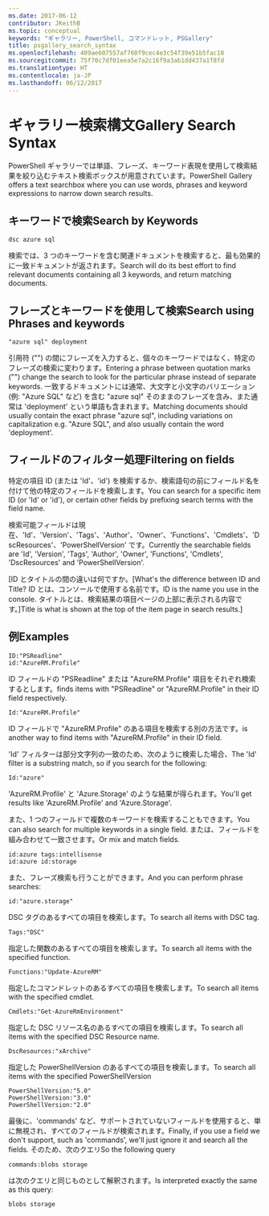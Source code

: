 ```yaml
---
ms.date: 2017-06-12
contributor: JKeithB
ms.topic: conceptual
keywords: "ギャラリー, PowerShell, コマンドレット, PSGallery"
title: psgallery_search_syntax
ms.openlocfilehash: 409ae607557af760f9cec4e3c54f39e51b5fac18
ms.sourcegitcommit: 75f70c7df01eea5e7a2c16f9a3ab1dd437a1f8fd
ms.translationtype: HT
ms.contentlocale: ja-JP
ms.lasthandoff: 06/12/2017
---
```

# <a name="gallery-search-syntax"></a><span data-ttu-id="bd32a-103">ギャラリー検索構文</span><span class="sxs-lookup"><span data-stu-id="bd32a-103">Gallery Search Syntax</span></span>

<span data-ttu-id="bd32a-104">PowerShell ギャラリーでは単語、フレーズ、キーワード表現を使用して検索結果を絞り込むテキスト検索ボックスが用意されています。</span><span class="sxs-lookup"><span data-stu-id="bd32a-104">PowerShell Gallery offers a text searchbox where you can use words, phrases and keyword expressions to narrow down search results.</span></span>

## <a name="search-by-keywords"></a><span data-ttu-id="bd32a-105">キーワードで検索</span><span class="sxs-lookup"><span data-stu-id="bd32a-105">Search by Keywords</span></span>

    dsc azure sql

<span data-ttu-id="bd32a-106">検索では、3 つのキーワードを含む関連ドキュメントを検索すると、最も効果的に一致ドキュメントが返されます。</span><span class="sxs-lookup"><span data-stu-id="bd32a-106">Search will do its best effort to find relevant documents containing all 3 keywords, and return matching documents.</span></span>

## <a name="search-using-phrases-and-keywords"></a><span data-ttu-id="bd32a-107">フレーズとキーワードを使用して検索</span><span class="sxs-lookup"><span data-stu-id="bd32a-107">Search using Phrases and keywords</span></span>

    "azure sql" deployment

<span data-ttu-id="bd32a-108">引用符 ("") の間にフレーズを入力すると、個々のキーワードではなく、特定のフレーズの検索に変わります。</span><span class="sxs-lookup"><span data-stu-id="bd32a-108">Entering a phrase between quotation marks ("") change the search to look for the particular phrase instead of separate keywords.</span></span>
<span data-ttu-id="bd32a-109">一致するドキュメントには通常、大文字と小文字のバリエーション (例: "Azure SQL" など) を含む "azure sql" そのままのフレーズを含み、また通常は 'deployment' という単語も含まれます。</span><span class="sxs-lookup"><span data-stu-id="bd32a-109">Matching documents should usually contain the exact phrase "azure sql", including variations on capitalization e.g. "Azure SQL", and also usually contain the word 'deployment'.</span></span>

## <a name="filtering-on-fields"></a><span data-ttu-id="bd32a-110">フィールドのフィルター処理</span><span class="sxs-lookup"><span data-stu-id="bd32a-110">Filtering on fields</span></span>

<span data-ttu-id="bd32a-111">特定の項目 ID (または 'Id'、'id') を検索するか、検索語句の前にフィールド名を付けて他の特定のフィールドを検索します。</span><span class="sxs-lookup"><span data-stu-id="bd32a-111">You can search for a specific item ID (or 'Id' or 'id'), or certain other fields by prefixing search terms with the field name.</span></span>

<span data-ttu-id="bd32a-112">検索可能フィールドは現在、'Id'、'Version'、'Tags'、'Author'、'Owner'、'Functions'、'Cmdlets'、'DscResources'、'PowerShellVersion' です。</span><span class="sxs-lookup"><span data-stu-id="bd32a-112">Currently the searchable fields are 'Id', 'Version', 'Tags', 'Author', 'Owner', 'Functions', 'Cmdlets', 'DscResources' and 'PowerShellVersion'.</span></span>

<span data-ttu-id="bd32a-113">[ID とタイトルの間の違いは何ですか。</span><span class="sxs-lookup"><span data-stu-id="bd32a-113">[What's the difference between ID and Title?</span></span> <span data-ttu-id="bd32a-114">ID とは、コンソールで使用する名前です。</span><span class="sxs-lookup"><span data-stu-id="bd32a-114">ID is the name you use in the console.</span></span> <span data-ttu-id="bd32a-115">タイトルとは、検索結果の項目ページの上部に表示される内容です。]</span><span class="sxs-lookup"><span data-stu-id="bd32a-115">Title is what is shown at the top of the item page in search results.]</span></span>

## <a name="examples"></a><span data-ttu-id="bd32a-116">例</span><span class="sxs-lookup"><span data-stu-id="bd32a-116">Examples</span></span>

    ID:"PSReadline"
    id:"AzureRM.Profile"

<span data-ttu-id="bd32a-117">ID フィールドの "PSReadline" または "AzureRM.Profile" 項目をそれぞれ検索するとします。</span><span class="sxs-lookup"><span data-stu-id="bd32a-117">finds items with "PSReadline" or "AzureRM.Profile" in their ID field respectively.</span></span>

    Id:"AzureRM.Profile"

<span data-ttu-id="bd32a-118">ID フィールドで "AzureRM.Profile" のある項目を検索する別の方法です。</span><span class="sxs-lookup"><span data-stu-id="bd32a-118">is another way to find items with "AzureRM.Profile" in their ID field.</span></span>

<span data-ttu-id="bd32a-119">'Id' フィルターは部分文字列の一致のため、次のように検索した場合、</span><span class="sxs-lookup"><span data-stu-id="bd32a-119">The 'Id' filter is a substring match, so if you search for the following:</span></span>

    Id:"azure"
    
<span data-ttu-id="bd32a-120">'AzureRM.Profile' と 'Azure.Storage' のような結果が得られます。</span><span class="sxs-lookup"><span data-stu-id="bd32a-120">You'll get results like 'AzureRM.Profile' and 'Azure.Storage'.</span></span>

<span data-ttu-id="bd32a-121">また、1 つのフィールドで複数のキーワードを検索することもできます。</span><span class="sxs-lookup"><span data-stu-id="bd32a-121">You can also search for multiple keywords in a single field.</span></span> <span data-ttu-id="bd32a-122">または、フィールドを組み合わせて一致させます。</span><span class="sxs-lookup"><span data-stu-id="bd32a-122">Or mix and match fields.</span></span>

    id:azure tags:intellisense
    id:azure id:storage

<span data-ttu-id="bd32a-123">また、フレーズ検索も行うことができます。</span><span class="sxs-lookup"><span data-stu-id="bd32a-123">And you can perform phrase searches:</span></span>

    id:"azure.storage"


<span data-ttu-id="bd32a-124">DSC タグのあるすべての項目を検索します。</span><span class="sxs-lookup"><span data-stu-id="bd32a-124">To search all items with DSC tag.</span></span>

    Tags:"DSC"

<span data-ttu-id="bd32a-125">指定した関数のあるすべての項目を検索します。</span><span class="sxs-lookup"><span data-stu-id="bd32a-125">To search all items with the specified function.</span></span>

    Functions:"Update-AzureRM"

<span data-ttu-id="bd32a-126">指定したコマンドレットのあるすべての項目を検索します。</span><span class="sxs-lookup"><span data-stu-id="bd32a-126">To search all items with the specified cmdlet.</span></span>
    
    Cmdlets:"Get-AzureRmEnvironment"

<span data-ttu-id="bd32a-127">指定した DSC リソース名のあるすべての項目を検索します。</span><span class="sxs-lookup"><span data-stu-id="bd32a-127">To search all items with the specified DSC Resource name.</span></span>

    DscResources:"xArchive"

<span data-ttu-id="bd32a-128">指定した PowerShellVersion のあるすべての項目を検索します。</span><span class="sxs-lookup"><span data-stu-id="bd32a-128">To search all items with the specified PowerShellVersion</span></span>

    PowerShellVersion:"5.0"
    PowerShellVersion:"3.0"
    PowerShellVersion:"2.0"


<span data-ttu-id="bd32a-129">最後に、'commands' など、サポートされていないフィールドを使用すると、単に無視され、すべてのフィールドが検索されます。</span><span class="sxs-lookup"><span data-stu-id="bd32a-129">Finally, if you use a field we don't support, such as 'commands', we'll just ignore it and search all the fields.</span></span> <span data-ttu-id="bd32a-130">そのため、次のクエリ</span><span class="sxs-lookup"><span data-stu-id="bd32a-130">So the following query</span></span>

    commands:blobs storage
    
<span data-ttu-id="bd32a-131">は次のクエリと同じものとして解釈されます。</span><span class="sxs-lookup"><span data-stu-id="bd32a-131">Is interpreted exactly the same as this query:</span></span>

    blobs storage

